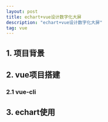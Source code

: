 ```yaml
---
layout: post
title: echart+vue设计数字化大屏
description: "echart+vue设计数字化大屏"
tag: vue
---
```



## 1. 项目背景

## 2. vue项目搭建

### 2.1 vue-cli



## 3. echart使用